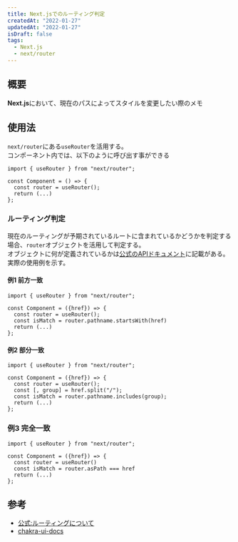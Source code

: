 ```yaml
---
title: Next.jsでのルーティング判定
createdAt: "2022-01-27"
updatedAt: "2022-01-27"
isDraft: false
tags:
  - Next.js
  - next/router
---
```


## 概要

**Next.js**において、現在のパスによってスタイルを変更したい際のメモ

## 使用法

`next/router`にある`useRouter`を活用する。  
コンポーネント内では、以下のように呼び出す事ができる

```tsx
import { useRouter } from "next/router";

const Component = () => {
  const router = useRouter();
  return (...)
};
```

### ルーティング判定

現在のルーティングが予期されているルートに含まれているかどうかを判定する場合、`router`オブジェクトを活用して判定する。  
オブジェクトに何が定義されているかは[公式のAPIドキュメント](https://nextjs.org/docs/api-reference/next/router)に記載がある。  
実際の使用例を示す。

#### 例1 前方一致

```tsx
import { useRouter } from "next/router";

const Component = ({href}) => {
  const router = useRouter();
  const isMatch = router.pathname.startsWith(href)
  return (...)
};
```

#### 例2 部分一致

```tsx
import { useRouter } from "next/router";

const Component = ({href}) => {
  const router = useRouter();
  const [, group] = href.split("/");
  const isMatch = router.pathname.includes(group);
  return (...)
};
```

### 例3 完全一致

```tsx
import { useRouter } from "next/router";

const Component = ({href}) => {
  const router = useRouter()
  const isMatch = router.asPath === href
  return (...)
};
```

## 参考

- [公式:ルーティングについて](https://nextjs.org/docs/routing/introduction)
- [chakra-ui-docs](https://github.com/chakra-ui/chakra-ui-docs)

